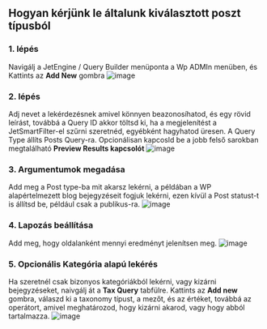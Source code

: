 ## Hogyan kérjünk le általunk kiválasztott poszt típusból

### 1. lépés

Navigálj a JetEngine / Query Builder menüponta a Wp ADMIn menüben, és Kattints az **Add New** gombra
![image](https://github.com/Lonsdale201/jetengine-query-builder-segedlet/assets/23199033/1c155607-b60d-4d34-b6d8-b3f40541c377)

### 2. lépés

Adj nevet a lekérdezésnek amivel könnyen beazonosíhatod, és egy rövid leírást, továbbá a Query ID akkor töltsd ki, ha a megjelenítést a JetSmartFilter-el szűrni szeretnéd, egyébként hagyhatod üresen. A Query Type állíts Posts Query-ra. Opcionálisan kapcosld be a jobb felső sarokban megtalálható **Preview Results kapcsolót**
![image](https://github.com/Lonsdale201/jetengine-query-builder-segedlet/assets/23199033/20baecb4-1ed8-4ff2-8616-81629a7ad4a9)

### 3. Argumentumok megadása

Add meg a Post type-ba mit akarsz lekérni, a példában a WP alapértelmezett blog bejegyzéseit fogjuk lekérni, ezen kívül a Post statust-t is állítsd be, például csak a publikus-ra.
![image](https://github.com/Lonsdale201/jetengine-query-builder-segedlet/assets/23199033/16123488-8291-4d9f-b25b-64a3b764c91d)


### 4. Lapozás beállítása

Add meg, hogy oldalanként mennyi eredményt jelenítsen meg.
![image](https://github.com/Lonsdale201/jetengine-query-builder-segedlet/assets/23199033/ae6363ee-3968-4245-821a-6fd3498766ee)

### 5. Opcionális Kategória alapú lekérés

Ha szeretnél csak bizonyos kategóriákból lekérni, vagy kizárni bejegyzéseket, naivgálj át a **Tax Query** tabfülre. Kattints az **Add new** gombra, válaszd ki a taxonomy típust, a mezőt, és az értéket, továbbá az operátort, amivel meghatározod, hogy kizárni akarod, vagy hogy abból tartalmazza.
![image](https://github.com/Lonsdale201/jetengine-query-builder-segedlet/assets/23199033/401bce17-97b2-49ad-a209-e2cf7e31efcd)


